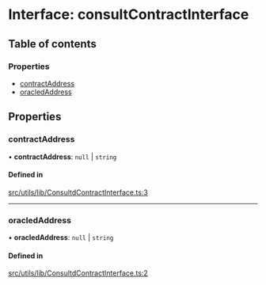 # Interface: consultContractInterface

## Table of contents

### Properties

- [contractAddress](../wiki/consultContractInterface#contractaddress)
- [oracledAddress](../wiki/consultContractInterface#oracledaddress)

## Properties

### contractAddress

• **contractAddress**: ``null`` \| `string`

#### Defined in

[src/utils/lib/ConsultdContractInterface.ts:3](https://github.com/renancorreadev/hackImob/blob/fc29a24/frontend/src/utils/lib/ConsultdContractInterface.ts#L3)

___

### oracledAddress

• **oracledAddress**: ``null`` \| `string`

#### Defined in

[src/utils/lib/ConsultdContractInterface.ts:2](https://github.com/renancorreadev/hackImob/blob/fc29a24/frontend/src/utils/lib/ConsultdContractInterface.ts#L2)
